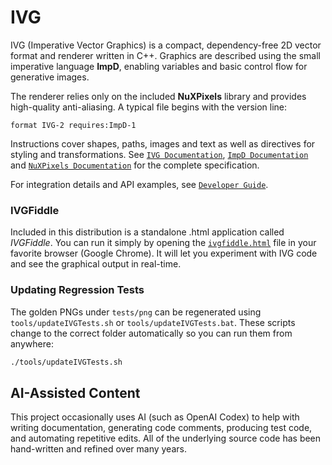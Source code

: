 # IVG

IVG (Imperative Vector Graphics) is a compact, dependency-free 2D vector format and renderer written in C++. Graphics are described using the small imperative language **ImpD**, enabling variables and basic control flow for generative images.

The renderer relies only on the included **NuXPixels** library and provides high-quality anti-aliasing. A typical file begins with the version line:

```
format IVG-2 requires:ImpD-1
```

Instructions cover shapes, paths, images and text as well as directives for styling and transformations. See
[`IVG Documentation`](docs/IVG%20Documentation.md),
[`ImpD Documentation`](docs/ImpD%20Documentation.md) and
[`NuXPixels Documentation`](docs/NuXPixels%20Documentation.md) for the complete specification.

For integration details and API examples, see
[`Developer Guide`](docs/Developer%20Guide.md).

### IVGFiddle

Included in this distribution is a standalone .html application called _IVGFiddle_. You can run it simply by opening the
[`ivgfiddle.html`][ivgfiddle-link] file in your favorite browser (Google Chrome). It will let you experiment with IVG code
and see the graphical output in real-time.

### Updating Regression Tests

The golden PNGs under `tests/png` can be regenerated using `tools/updateIVGTests.sh`
or `tools/updateIVGTests.bat`. These scripts change to the correct folder
automatically so you can run them from anywhere:

```bash
./tools/updateIVGTests.sh
```

[ivgfiddle-link]: https://htmlpreview.github.io/?https://github.com/malstrom72/IVG/blob/main/tools/ivgfiddle/output/ivgfiddle.html

## AI-Assisted Content

This project occasionally uses AI (such as OpenAI Codex) to help with writing documentation, generating code comments, producing test code, and automating repetitive edits. All of the underlying source code has been hand-written and refined over many years.
